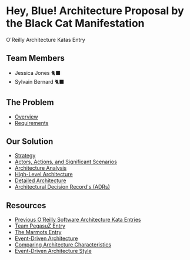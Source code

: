 # Hey, Blue! Architecture Proposal by the Black Cat Manifestation
O'Reilly Architecture Katas Entry

## Team Members

- Jessica Jones 🐈‍⬛
- Sylvain Bernard 🐈‍⬛

## The Problem

- [Overview](./problem/overview.md)
- [Requirements](./problem/requirements.md)

## Our Solution

- [Strategy](./solution/strategy.md)
- [Actors, Actions, and Significant Scenarios](./solution/actors_actions_scenarios.md)
- [Architecture Analysis](./solution/architecture_analysis.md)
- [High-Level Architecture](./solution/high_level_architecture.md)
- [Detailed Architecture](./solution/detailed_architecture/README.md)
- [Architectural Decision Record's (ADRs)](./solution/adr/README.md)

## Resources

- [Previous O'Reilly Software Architecture Kata Entries](https://github.com/tekiegirl/SoftwareArchitectureResources/blob/main/Resources/OReillyKata.md)
- [Team PegasuZ Entry](https://github.com/z-katas/arch-katas-dcc)
- [The Marmots Entry](https://github.com/TheMarmots/ArchKatas2022)
- [Event-Driven Architecture](https://www.oreilly.com/library/view/software-architecture-patterns/9781491971437/ch02.html)
- [Comparing Architecture Characteristics](https://learning.oreilly.com/library/view/microservices-vs-service-oriented/9781491975657/ch03.html)
- [Event-Driven Architecture Style](https://learning.oreilly.com/library/view/fundamentals-of-software/9781492043447/ch14.html)
